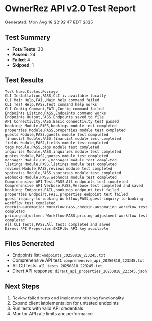 # OwnerRez API v2.0 Test Report
Generated: Mon Aug 18 22:32:47 EDT 2025

## Test Summary
- **Total Tests**:       30
- **Passed**: 24
- **Failed**: 4
- **Skipped**: 1

## Test Results
```csv
Test Name,Status,Message
CLI Installation,PASS,CLI is available locally
CLI Main Help,FAIL,Main help command failed
CLI Test Help,PASS,Test command help works
CLI Config Command,FAIL,Config command failed
Endpoints Listing,PASS,Endpoints command works
Endpoints Output,PASS,Endpoints saved to file
API Connectivity,PASS,Basic connectivity test passed
bookings Module,PASS,bookings module test completed
properties Module,PASS,properties module test completed
guests Module,PASS,guests module test completed
financial Module,PASS,financial module test completed
fields Module,PASS,fields module test completed
tags Module,PASS,tags module test completed
inquiries Module,PASS,inquiries module test completed
quotes Module,PASS,quotes module test completed
messages Module,PASS,messages module test completed
listings Module,PASS,listings module test completed
reviews Module,PASS,reviews module test completed
spotrates Module,PASS,spotrates module test completed
webhooks Module,PASS,webhooks module test completed
Comprehensive API Test,PASS,All endpoints test completed
Comprehensive API Verbose,PASS,Verbose test completed and saved
bookings Endpoint,FAIL,bookings endpoint test failed
properties Endpoint,FAIL,properties endpoint test failed
guest-inquiry-to-booking Workflow,PASS,guest-inquiry-to-booking workflow test completed
checkin-automation Workflow,PASS,checkin-automation workflow test completed
pricing-adjustment Workflow,PASS,pricing-adjustment workflow test completed
All CLI Tests,PASS,All tests completed and saved
Direct API Properties,SKIP,No API key available
```

## Files Generated
- Endpoints list: `endpoints_20250818_223245.txt`
- Comprehensive API test: `comprehensive_api_20250818_223245.txt`
- All CLI tests: `all_tests_20250818_223245.txt`
- Direct API response: `direct_api_properties_20250818_223245.json`

## Next Steps
1. Review failed tests and implement missing functionality
2. Expand client implementation for untested endpoints
3. Run tests with valid API credentials
4. Monitor API rate limits and performance
